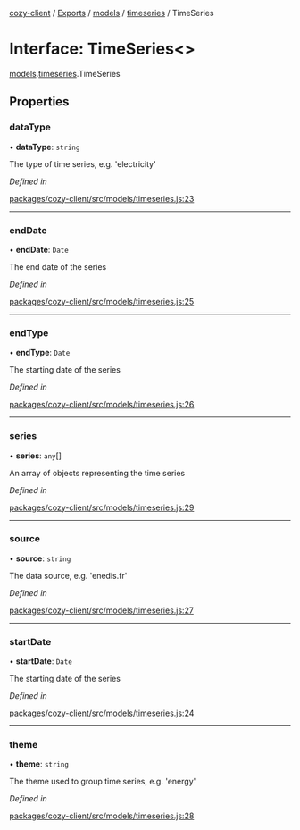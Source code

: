 [cozy-client](../README.md) / [Exports](../modules.md) / [models](../modules/models.md) / [timeseries](../modules/models.timeseries.md) / TimeSeries

# Interface: TimeSeries<>

[models](../modules/models.md).[timeseries](../modules/models.timeseries.md).TimeSeries

## Properties

### dataType

• **dataType**: `string`

The type of time series, e.g. 'electricity'

*Defined in*

[packages/cozy-client/src/models/timeseries.js:23](https://github.com/cozy/cozy-client/blob/master/packages/cozy-client/src/models/timeseries.js#L23)

***

### endDate

• **endDate**: `Date`

The end date of the series

*Defined in*

[packages/cozy-client/src/models/timeseries.js:25](https://github.com/cozy/cozy-client/blob/master/packages/cozy-client/src/models/timeseries.js#L25)

***

### endType

• **endType**: `Date`

The starting date of the series

*Defined in*

[packages/cozy-client/src/models/timeseries.js:26](https://github.com/cozy/cozy-client/blob/master/packages/cozy-client/src/models/timeseries.js#L26)

***

### series

• **series**: `any`\[]

An array of objects representing the time series

*Defined in*

[packages/cozy-client/src/models/timeseries.js:29](https://github.com/cozy/cozy-client/blob/master/packages/cozy-client/src/models/timeseries.js#L29)

***

### source

• **source**: `string`

The data source, e.g. 'enedis.fr'

*Defined in*

[packages/cozy-client/src/models/timeseries.js:27](https://github.com/cozy/cozy-client/blob/master/packages/cozy-client/src/models/timeseries.js#L27)

***

### startDate

• **startDate**: `Date`

The starting date of the series

*Defined in*

[packages/cozy-client/src/models/timeseries.js:24](https://github.com/cozy/cozy-client/blob/master/packages/cozy-client/src/models/timeseries.js#L24)

***

### theme

• **theme**: `string`

The theme used to group time series, e.g. 'energy'

*Defined in*

[packages/cozy-client/src/models/timeseries.js:28](https://github.com/cozy/cozy-client/blob/master/packages/cozy-client/src/models/timeseries.js#L28)
